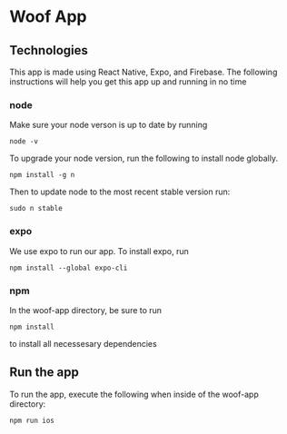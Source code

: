 # Woof App

## Technologies
This app is made using React Native, Expo, and Firebase. The following instructions will help you get this app up and running in no time

### node
Make sure your node verson is up to date by running
```
node -v
```
To upgrade your node version, run the following to install node globally.
```
npm install -g n
```
Then to update node to the most recent stable version run:
```
sudo n stable
```

### expo
We use expo to run our app. To install expo, run
```
npm install --global expo-cli
```

### npm
In the woof-app directory, be sure to run
```
npm install
```
to install all necessesary dependencies

## Run the app
To run the app, execute the following when inside of the woof-app directory:
```
npm run ios
```